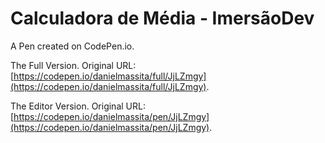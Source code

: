 # Calculadora de Média - ImersãoDev

A Pen created on CodePen.io. 

The Full Version. Original URL: [https://codepen.io/danielmassita/full/JjLZmgy](https://codepen.io/danielmassita/full/JjLZmgy).

The Editor Version. Original URL: [https://codepen.io/danielmassita/pen/JjLZmgy](https://codepen.io/danielmassita/pen/JjLZmgy).
